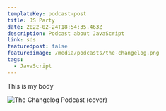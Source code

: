```yaml
---
templateKey: podcast-post
title: JS Party
date: 2022-02-24T18:54:35.463Z
description: Podcast about JavaScript
link: sds
featuredpost: false
featuredimage: /media/podcasts/the-changelog.png
tags:
  - JavaScript
---
```


This is my body

![The Changelog Podcast (cover)](/media/podcasts/the-changelog.png)
